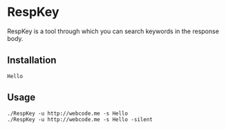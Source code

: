 # RespKey
RespKey is a tool through which you can search keywords in the response body.

## Installation
```
Hello
```

## Usage
```
./RespKey -u http://webcode.me -s Hello 
./RespKey -u http://webcode.me -s Hello -silent
```
